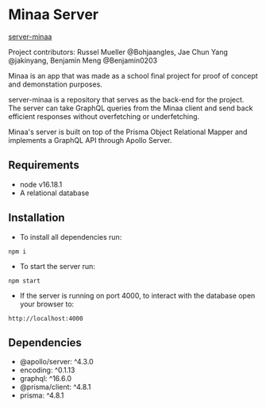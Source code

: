 # Minaa Server

[server-minaa](https://github.com/jakinyang/server-minaa)

Project contributors: Russel Mueller @Bohjaangles, Jae Chun Yang @jakinyang, Benjamin Meng @Benjamin0203

Minaa is an app that was made as a school final project for proof of concept and demonstation purposes.

server-minaa is a repository that serves as the back-end for the project. The server can take GraphQL queries from the Minaa client and send back efficient responses without overfetching or underfetching.

Minaa's server is built on top of the Prisma Object Relational Mapper and implements a GraphQL API through Apollo Server.

## Requirements
- node v16.18.1
- A relational database

## Installation
- To install all dependencies run: 
```
npm i
```
- To start the server run:
```
npm start
```
- If the server is running on port 4000, to interact with the database open your browser to:
```
http://localhost:4000
```

## Dependencies
- @apollo/server: ^4.3.0
- encoding: ^0.1.13
- graphql: ^16.6.0
- @prisma/client: ^4.8.1
- prisma: ^4.8.1